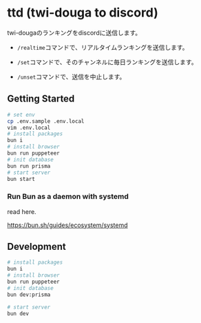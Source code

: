 # ttd (twi-douga to discord)

twi-dougaのランキングをdiscordに送信します。

- `/realtime`コマンドで、リアルタイムランキングを送信します。

- `/set`コマンドで、そのチャンネルに毎日ランキングを送信します。

- `/unset`コマンドで、送信を中止します。

## Getting Started

```bash
# set env
cp .env.sample .env.local
vim .env.local
# install packages
bun i
# install browser
bun run puppeteer
# init database
bun run prisma
# start server
bun start
```

### Run Bun as a daemon with systemd

read here.

https://bun.sh/guides/ecosystem/systemd

## Development

```bash
# install packages
bun i
# install browser
bun run puppeteer
# init database
bun dev:prisma

# start server
bun dev
```
